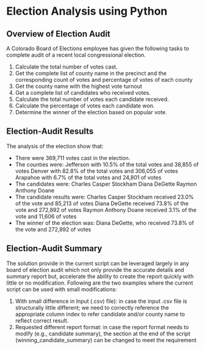 # Election Analysis using Python
## Overview of Election Audit
A Colorado Board of Elections employee has given the following tasks to complete audit of a recent local congressional election.
1.	Calculate the total number of votes cast.
2.	Get the complete list of county name in the precinct and the corresponding count of votes and percentage of votes of each county
3.	Get the county name with the highest vote turnout
4.	Get a complete list of candidates who received votes.
5.	Calculate the total number of votes each candidate received.
6.	Calculate the percentage of votes each candidate won.
7.	Determine the winner of the election based on popular vote.
## Election-Audit Results
The analysis of the election show that:
-	There were 369,711 votes cast in the election.
-	The counties were:
Jefferson with 10.5% of the total votes and 38,855 of votes
Denver with 82.8% of the total votes and 306,055 of votes
Arapahoe with 6.7% of the total votes and 24,801 of votes
-	The candidates were:
Charles Casper Stockham
Diana DeGette
Raymon Anthony Doane
-	The candidate results were:
Charles Casper Stockham received 23.0% of the vote and 85,213 of votes
Diana DeGette received 73.8% of the vote and 272,892 of votes
Raymon Anthony Doane received 3.1% of the vote and 11,606 of votes
-	The winner of the election was:
Diana DeGette, who received 73.8% of the vote and 272,892 of votes
## Election-Audit Summary
The solution provide in the current script can be leveraged largely in any board of election audit which not only provide the accurate details and summary report but, accelerate the ability to create the report quickly with little or no modification.
Following are the two examples where the current script can be used with small modifications:
1.	With small difference in Input (.csv) file): in case the input .csv file is structurally little different; we need to correctly reference the appropriate column index to refer candidate and/or county name to reflect correct result.
2.	Requested different report format: in case the report format needs to modify (e.g., candidate summary), the section at the end of the script (winning_candidate_summary) can be changed to meet the requirement
